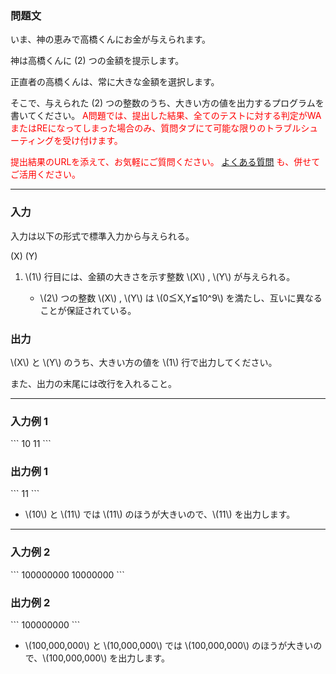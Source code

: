 <div>

<div>

### **問題文**

<section>

いま、神の恵みで高橋くんにお金が与えられます。

神は高橋くんに \(2\) つの金額を提示します。

正直者の高橋くんは、常に大きな金額を選択します。

そこで、与えられた \(2\) つの整数のうち、大きい方の値を出力するプログラムを書いてください。
<font color="red">
A問題では、提出した結果、全てのテストに対する判定がWAまたはREになってしまった場合のみ、質問タブにて可能な限りのトラブルシューティングを受け付けます。

提出結果のURLを添えて、お気軽にご質問ください。
<a href="http://abc002.contest.atcoder.jp/faq">
よくある質問</a>
も、併せてご活用ください。</font>
</section>
</div>

---

<div>
<div>

### **入力**

<section>

入力は以下の形式で標準入力から与えられる。

<div>

\(X\) \(Y\)

</div>

<ol>
<li>
\(1\) 行目には、金額の大きさを示す整数 \(X\) , \(Y\) が与えられる。</li>
<ul>
<li>
\(2\) つの整数 \(X\) , \(Y\) は \(0≦X,Y≦10^9\) を満たし、互いに異なることが保証されている。</li>
</ul>
</ol>
</section>
</div>
<div>

### **出力**

<section>
\(X\) と \(Y\) のうち、大きい方の値を \(1\) 行で出力してください。

また、出力の末尾には改行を入れること。
</section>
</div>
</div>

---

<div>

### **入力例 1**

<section>
```
10 11
```
</section>
</div>
<div>

### **出力例 1**

<section>
```
11
```
<ul>
<li>
\(10\) と \(11\) では \(11\) のほうが大きいので、\(11\) を出力します。</li>
</ul>
</section>
</div>

---

<div>

### **入力例 2**

<section>
```
100000000 10000000
```
</section>
</div>
<div>

### **出力例 2**

<section>
```
100000000
```
<ul>
<li>
\(100,000,000\) と \(10,000,000\) では \(100,000,000\) のほうが大きいので、\(100,000,000\) を出力します。</li>
</ul>
</section>
</div>

</div>
